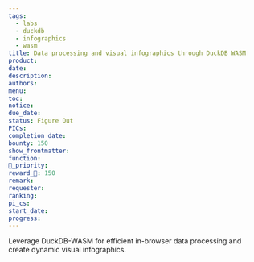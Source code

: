 ```yaml
---
tags:
  - labs
  - duckdb
  - infographics
  - wasm
title: Data processing and visual infographics through DuckDB WASM
product: 
date: 
description: 
authors: 
menu: 
toc: 
notice: 
due_date: 
status: Figure Out
PICs: 
completion_date: 
bounty: 150
show_frontmatter: 
function: 
🔺_priority: 
reward_🧊: 150
remark: 
requester: 
ranking: 
pi_cs: 
start_date: 
progress:
---
```


Leverage DuckDB-WASM for efficient in-browser data processing and create dynamic visual infographics.
